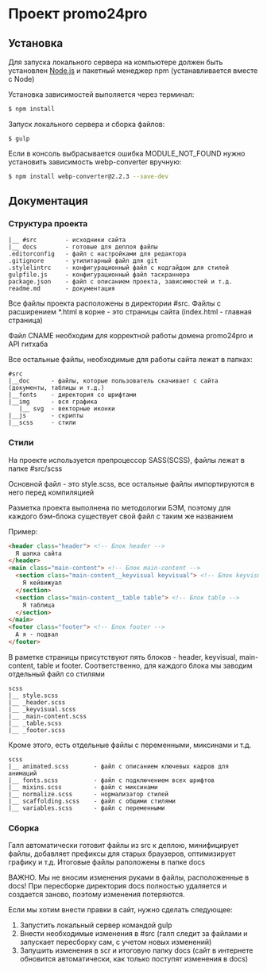 # Проект promo24pro

## Установка

Для запуска локального сервера на компьютере должен быть установлен [Node.js](https://nodejs.org/) 
и пакетный менеджер npm (устанавливается вместе с Node)

Установка зависимостей выполяется через терминал:

```sh
$ npm install
```

Запуск локального сервера и сборка файлов:

```
$ gulp
```

Если в консоль выбрасывается ошибка MODULE_NOT_FOUND нужно установить зависимость webp-converter вручную:

```sh
$ npm install webp-converter@2.2.3 --save-dev
```

## Документация

### Структура проекта

```
|__ #src        - исходники сайта
|__ docs        - готовые для деплоя файлы
.editorconfig   - файл с настройками для редактора
.gitignore      - утилитарный файл для git
.stylelintrc    - конфигурационный файл с кодгайдом для стилей
gulpfile.js     - конфигурационный файл таскраннера
package.json    - файл с описанием проекта, зависимостей и т.д.
readme.md       - документация
```

Все файлы проекта расположены в директории #src.
Файлы с расширением *.html в корне - это страницы сайта (index.html - главная страница)

Файл CNAME необходим для корректной работы домена promo24pro и API гитхаба

Все остальные файлы, необходимые для работы сайта лежат в папках:
```
#src
|__doc      - файлы, которые пользователь скачивает с сайта (документы, таблицы и т.д.)
|__fonts    - директория со шрифтами
|__img      - вся графика
   |__ svg  - векторные иконки
|__js       - скрипты
|__scss     - стили
```

### Стили

На проекте используется препроцессор SASS(SCSS), файлы лежат в папке #src/scss

Основной файл - это style.scss, все остальные файлы импортируются в него перед компиляцией

Разметка проекта выполнена по методологии БЭМ, поэтому для каждого бэм-блока существует свой файл с таким же названием

Пример:

```html
<header class="header"> <!-- Блок header -->
  Я шапка сайта
</header>
<main class="main-content"> <!-- Блок main-content -->
  <section class="main-content__keyvisual keyvisual"> <!-- Блок keyvisual -->
    Я кейвижуал
  </section>
  <section class="main-content__table table"> <!-- Блок table -->
    Я таблица
  </section>
</main>
<footer class="footer"> <!-- Блок footer -->
  А я - подвал
</footer>
```
В раметке страницы присутствуют пять блоков - header, keyvisual, main-content, table и footer. Соответственно, 
для каждого блока мы заводим отдельный файл со стилями

```
scss
|__ style.scss
|__ _header.scss
|__ _keyvisual.scss
|__ _main-content.scss
|__ _table.scss
|__ _footer.scss
```

Кроме этого, есть отдельные файлы с переменными, миксинами и т.д.

```
scss
|__ animated.scss       - файл с описанием ключевых кадров для анимаций
|__ fonts.scss          - файл с подключением всех шрифтов
|__ mixins.scss         - файл с миксинами
|__ normalize.scss      - нормализатор стилей
|__ scaffolding.scss    - файл с общими стилями
|__ variables.scss      - файл с переменными
```

### Сборка

Галп автоматически готовит файлы из src к деплою, минифицирует файлы, добавляет префиксы для старых браузеров, 
оптимизирует графику и т.д. Итоговые файлы раположены в папке docs

ВАЖНО. Мы не вносим изменения руками в файлы, расположенные в docs! При пересборке директория docs полностью 
удаляется и создается заново, поэтому изменения потеряются.

Если мы хотим внести правки в сайт, нужно сделать следующее:

1. Запустить локальный сервер командой gulp
2. Внести необходимые изменения в #src (галп следит за файлами и запускает пересборку сам, с учетом новых изменений)
3. Запушить изменения в scr и итоговую папку docs (сайт в интернете обновится автоматически, 
как только поступят изменения в docs)
